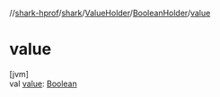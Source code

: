 //[shark-hprof](../../../../index.md)/[shark](../../index.md)/[ValueHolder](../index.md)/[BooleanHolder](index.md)/[value](value.md)

# value

[jvm]\
val [value](value.md): [Boolean](https://kotlinlang.org/api/latest/jvm/stdlib/kotlin/-boolean/index.html)
